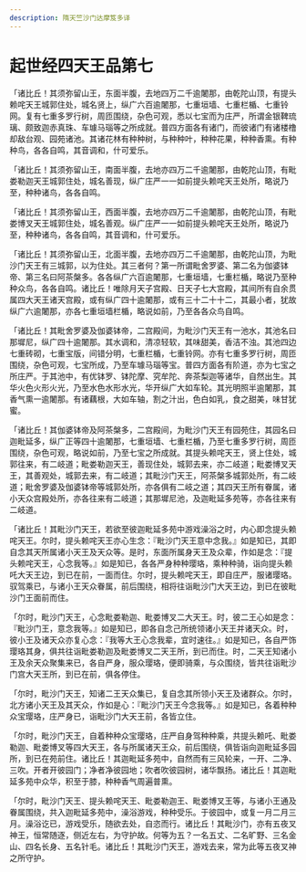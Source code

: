 ```yaml
---
description: 隋天竺沙门达摩笈多译
---
```


# 起世经四天王品第七

「诸比丘！其须弥留山王，东面半腹，去地四万二千逾闍那，由乾陀山顶，有提头赖咤天王城郭住处，城名贤上，纵广六百逾闍那，七重垣墙、七重栏楯、七重铃网。复有七重多罗行树，周匝围绕，杂色可观，悉以七宝而为庄严，所谓金银鞞琉璃、颇致迦赤真珠、车璩马瑙等之所成就。普四方面各有诸门，而彼诸门有诸楼橹却敌台观、园苑诸池。其诸花林有种种树，与种种叶，种种花果，种种香熏。有种种鸟，各各自鸣，其音调和，什可爱乐。

「诸比丘！其须弥留山王，南面半腹，去地亦四万二千逾闍那，由乾陀山顶，有毗娄勒迦天王城郭住处，城名善现，纵广庄严一一如前提头赖咤天王处所，略说乃至，种种诸鸟，各各自鸣。

「诸比丘！其须弥留山王，西面半腹，去地亦四万二千逾闍那，由乾陀山顶，有毗娄博叉天王城郭住处，城名善观。纵广庄严一一如前提头赖咤天王处所，略说乃至，种种诸鸟，各各自鸣，其音调和，什可爱乐。

「诸比丘！其须弥留山王，北面半腹，去地亦四万二千逾闍那，由乾陀山顶，为毗沙门天王有三城郭，以为住处。其三者何？第一所谓毗舍罗婆、第二名为伽婆钵帝、第三名曰阿茶槃多。各各纵广六百逾闍那，七重垣墙，七重栏楯，略说乃至种种众鸟，各各自鸣。诸比丘！唯除月天子宫殿、日天子七大宫殿，其间所有自余贯属四大天王诸天宫殿，或有纵广四十逾闍那，或有三十二十十二，其最小者，犹故纵广六逾闍那，亦各七重垣墙栏楯，略说如前，乃至各各众鸟自鸣。

「诸比丘！其毗舍罗婆及伽婆钵帝，二宫殿间，为毗沙门天王有一池水，其池名曰那墀尼，纵广四十逾闍那。其水调和，清凉轻软，其味甜美，香洁不浊。其池四边七重砖砌，七重宝版，间错分明，七重栏楯，七重铃网。亦有七重多罗行树，周匝围绕，杂色可观，七宝所成，乃至车璩马瑙等宝。普四方面各有阶道，亦为七宝之所庄严。于其池中，有优钵罗、钵陀摩、究牟陀、奔茶梨迦等诸华，自然出生。其华火色火形火光，乃至水色水形水光，华开纵广大如车轮。其光明照半逾闍那，其香气熏一逾闍那。有诸藕根，大如车轴，割之汁出，色白如乳，食之甜美，味甘犹蜜。

「诸比丘！其伽婆钵帝及阿茶槃多，二宫殿间，为毗沙门天王有园苑住，其园名曰迦毗延多，纵广正等四十逾闍那，七重垣墙、七重栏楯，乃至七重多罗行树，周匝围绕，杂色可观，略说如前，乃至七宝之所成就。其提头赖咤天王，贤上住处，城郭往来，有二岐道；毗娄勒迦天王，善现住处，城郭去来，亦二岐道；毗娄博叉天王，其善观处，城郭去来，有二岐道；其毗沙门天王，阿茶槃多城郭处所，有二岐道；毗舍罗婆及伽婆钵帝等城郭处所，亦各俱有二岐之道；其四天王所有眷属，诸小天众宫殿处所，亦各往来有二岐道；其那墀尼池，及迦毗延多苑等，亦各往来有二岐道。

「诸比丘！其毗沙门天王，若欲至彼迦毗延多苑中游戏澡浴之时，内心即念提头赖咤天王。尔时，提头赖咤天王亦心生念：『毗沙门天王意中念我。』如是知已，其即自念其天所属诸小天王及天众等。是时，东面所属身天王及众辈，作如是念：『提头赖咤天王，心念我等。』如是知已，各各严身种种璎珞，乘种种骑，诣向提头赖吒大天王边，到已在前，一面而住。尔时，提头赖咤天王，即自庄严，服诸璎珞。驭驾乘已，与诸小王天众眷属，前后围绕，相将往诣毗沙门大天王边，到已在彼毗沙门王面前而住。

「尔时，毗沙门天王，心念毗娄勒迦、毗娄博叉二大天王。时，彼二王心如是念：『毗沙门王，意念我等。』如是知已，即各自念己所统领诸小天王并诸天众。时，彼小王及诸天众亦复心念：『我等大王心念我辈，宜时速往。』如是知已，各自严饰璎珞其身，俱共往诣毗娄勒迦及毗娄博叉二天王所，到已而住。时，二天王知诸小王及余天众聚集来已，各自严身，服众璎珞，便即骑乘，与众围绕，皆共往诣毗沙门宫大天王所，到已在前，俱各停住。

「尔时，毗沙门天王，知诸二王天众集已，复自念其所领小天王及诸群众。尔时，北方诸小天王及其天众，作如是心：『毗沙门天王今念我等。』如是知已，各着种种众宝璎珞，庄严身已，诣毗沙门大天王前，各皆立住。

「尔时，毗沙门天王，自着种种众宝璎珞，庄严自身驾种种乘，共提头赖吒、毗娄勒迦、毗娄博叉等四大天王，各与所属诸天王众，前后围绕，俱皆诣向迦毗延多园所，到已在苑前住。诸比丘！其迦毗延多苑中，自然而有三风轮来，一开、二净、三吹。开者开彼园门；净者净彼园地；吹者吹彼园树，诸华飘扬。诸比丘！其迦毗延多苑中众华，积至于膝，种种香气周遍普熏。

「尔时，毗沙门天王、提头赖咤天王、毗娄勒迦王、毗娄博叉王等，与诸小王通及眷属围绕，共入迦毗延多苑中，澡浴游戏，种种受乐。于彼园中，或复一月二月三月。澡浴讫已，游戏受乐，随欲去处，自恣而行。诸比丘！其毗沙门，亦有五夜叉神王，恒常随逐，侧近左右，为守护故。何等为五？一名五丈、二名旷野、三名金山、四名长身、五名针毛。诸比丘！其毗沙门天王，游戏去来，常为此等五夜叉神之所守护。
